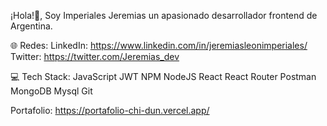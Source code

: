 ¡Hola!👋, Soy Imperiales Jeremias un apasionado desarrollador frontend de Argentina.

🌐 Redes: LinkedIn: https://www.linkedin.com/in/jeremiasleonimperiales/ Twitter: https://twitter.com/Jeremias_dev

💻 Tech Stack: JavaScript JWT NPM NodeJS React React Router Postman MongoDB Mysql Git

Portafolio: https://portafolio-chi-dun.vercel.app/

<!--
**imperialesjeremias/imperialesjeremias** is a ✨ _special_ ✨ repository because its `README.md` (this file) appears on your GitHub profile.

Here are some ideas to get you started:

- 🔭 I’m currently working on ...
- 🌱 I’m currently learning ...
- 👯 I’m looking to collaborate on ...
- 🤔 I’m looking for help with ...
- 💬 Ask me about ...
- 📫 How to reach me: ...
- 😄 Pronouns: ...
- ⚡ Fun fact: ...
-->
